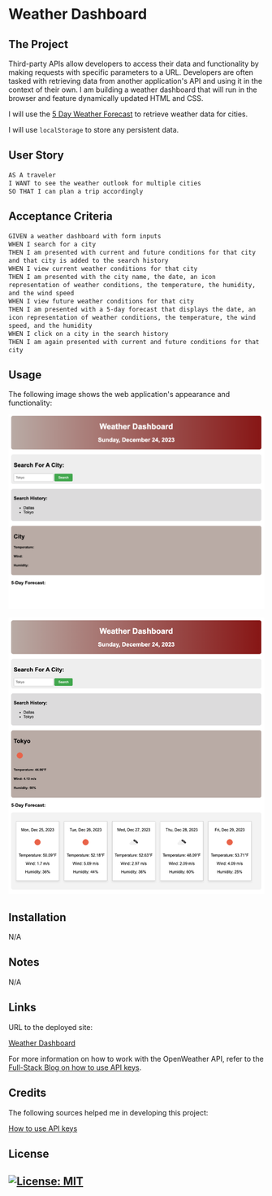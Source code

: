 # Weather Dashboard

## The Project

Third-party APIs allow developers to access their data and functionality by making requests with specific parameters to a URL. Developers are often tasked with retrieving data from another application's API and using it in the context of their own. I am building a weather dashboard that will run in the browser and feature dynamically updated HTML and CSS.

I will use the [5 Day Weather Forecast](https://openweathermap.org/forecast5) to retrieve weather data for cities.

I will use `localStorage` to store any persistent data. 

## User Story

```
AS A traveler
I WANT to see the weather outlook for multiple cities
SO THAT I can plan a trip accordingly
```

## Acceptance Criteria

```
GIVEN a weather dashboard with form inputs
WHEN I search for a city
THEN I am presented with current and future conditions for that city and that city is added to the search history
WHEN I view current weather conditions for that city
THEN I am presented with the city name, the date, an icon representation of weather conditions, the temperature, the humidity, and the wind speed
WHEN I view future weather conditions for that city
THEN I am presented with a 5-day forecast that displays the date, an icon representation of weather conditions, the temperature, the wind speed, and the humidity
WHEN I click on a city in the search history
THEN I am again presented with current and future conditions for that city
```

## Usage

The following image shows the web application's appearance and functionality:

![The weather app includes a search option, a list of cities, and a five-day forecast and current weather conditions.](./assets/images/home.png)

![The weather app includes a five-day forecast and current weather conditions.](./assets/images/home2.png)

## Installation

N/A

## Notes

N/A

## Links

URL to the deployed site: 

[Weather Dashboard](https://gera1313.github.io/weather-dashboard/)

For more information on how to work with the OpenWeather API, refer to the [Full-Stack Blog on how to use API keys](https://coding-boot-camp.github.io/full-stack/apis/how-to-use-api-keys).

## Credits

The following sources helped me in developing this project: 

[How to use API keys](https://coding-boot-camp.github.io/full-stack/apis/how-to-use-api-keys)  

## License

## [![License: MIT](https://img.shields.io/badge/License-MIT-yellow.svg)](https://opensource.org/licenses/MIT)